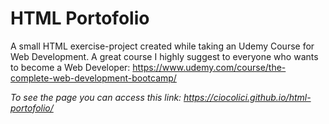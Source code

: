# HTML Portofolio
A small HTML exercise-project created while taking an Udemy Course for Web Development. A great course I highly suggest to everyone who wants to become a Web Developer: https://www.udemy.com/course/the-complete-web-development-bootcamp/

*To see the page you can access this link: https://ciocolici.github.io/html-portofolio/*
